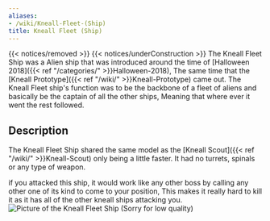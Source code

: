 ```yaml
---
aliases:
- /wiki/Kneall-Fleet-(Ship)
title: Kneall Fleet (Ship)
---
```


{{< notices/removed >}} {{< notices/underConstruction >}} The Kneall Fleet Ship was a Alien ship that was introduced around the time of [Halloween 2018]({{< ref "/categories/" >}}Halloween-2018), The same time that the [Kneall Prototype]({{< ref "/wiki/" >}}Kneall-Prototype) came out. The Kneall Fleet ship's function was to be the backbone of a fleet of aliens and basically be the captain of all the other ships, Meaning that where ever it went the rest followed.

## Description

The Kneall Fleet Ship shared the same model as the [Kneall Scout]({{< ref "/wiki/" >}}Kneall-Scout) only being a little faster. It had no turrets, spinals or any type of weapon.

if you attacked this ship, it would work like any other boss by calling any other one of its kind to come to your position, This makes it really hard to kill it as it has all of the other kneall ships attacking you. ![Picture of the Kneall Fleet Ship (Sorry for low
quality)](KneallFleetShip.png "Picture of the Kneall Fleet Ship (Sorry for low quality)")